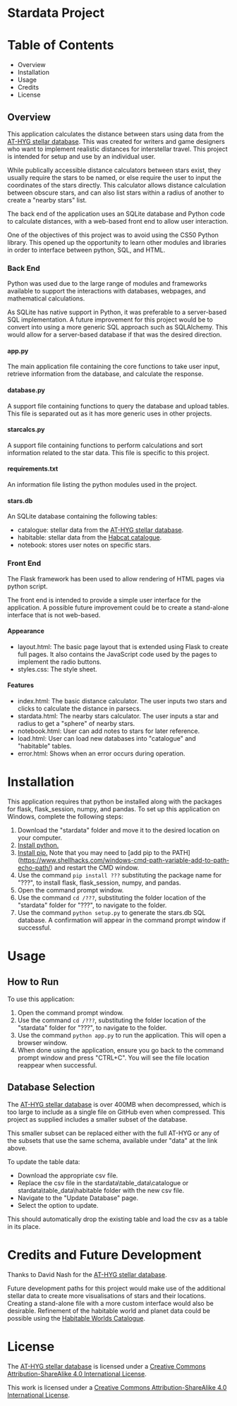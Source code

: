 # Stardata Project

# Table of Contents
- Overview
- Installation
- Usage
- Credits
- License

## Overview
This application calculates the distance between stars using data from the [AT-HYG stellar database](https://codeberg.org/astronexus/athyg.git). This was created for writers and game designers who want to implement realistic distances for interstellar travel. This project is intended for setup and use by an individual user.

While publically accessible distance calculators between stars exist, they usually require the stars to be named, or else require the user to input the coordinates of the stars directly. This calculator allows distance calculation between obscure stars, and can also list stars within a radius of another to create a "nearby stars" list.

The back end of the application uses an SQLite database and Python code to calculate distances, with a web-based front end to allow user interaction.

One of the objectives of this project was to avoid using the CS50 Python library. This opened up the opportunity to learn other modules and libraries in order to interface between python, SQL, and HTML.

### Back End
Python was used due to the large range of modules and frameworks available to support the interactions with databases, webpages, and mathematical calculations.

As SQLite has native support in Python, it was preferable to a server-based SQL implementation. A future improvement for this project would be to convert into using a more generic SQL approach such as SQLAlchemy. This would allow for a server-based database if that was the desired direction.

#### app.py
The main application file containing the core functions to take user input, retrieve information from the database, and calculate the response.

#### database.py
A support file containing functions to query the database and upload tables. This file is separated out as it has more generic uses in other projects.

#### starcalcs.py
A support file containing functions to perform calculations and sort information related to the star data. This file is specific to this project.

#### requirements.txt
An information file listing the python modules used in the project.

#### stars.db
An SQLite database containing the following tables:
- catalogue: stellar data from the [AT-HYG stellar database](https://codeberg.org/astronexus/athyg.git).
- habitable: stellar data from the [Habcat catalogue](https://www.projectrho.com/public_html/starmaps/supplement/APJ-HABCAT2.zip).
- notebook: stores user notes on specific stars.

### Front End
The Flask framework has been used to allow rendering of HTML pages via python script.

The front end is intended to provide a simple user interface for the application. A possible future improvement could be to create a stand-alone interface that is not web-based.

#### Appearance
- layout.html: The basic page layout that is extended using Flask to create full pages. It also contains the JavaScript code used by the pages to implement the radio buttons.
- styles.css: The style sheet.

#### Features
- index.html: The basic distance calculator. The user inputs two stars and clicks to calculate the distance in parsecs.
- stardata.html: The nearby stars calculator. The user inputs a star and radius to get a "sphere" of nearby stars.
- notebook.html: User can add notes to stars for later reference.
- load.html: User can load new databases into "catalogue" and "habitable" tables.
- error.html: Shows when an error occurs during operation.

# Installation
This application requires that python be installed along with the packages for flask, flask_session, numpy, and pandas. To set up this application on Windows, complete the following steps:
1. Download the "stardata" folder and move it to the desired location on your computer.
2. [Install python.](https://www.geeksforgeeks.org/python/how-to-install-python-on-windows/)
3. [Install pip.](https://www.geeksforgeeks.org/installation-guide/how-to-install-pip-on-windows/) Note that you may need to [add pip to the PATH] (https://www.shellhacks.com/windows-cmd-path-variable-add-to-path-echo-path/) and restart the CMD window.
4. Use the command ```pip install ???``` substituting the package name for "???", to install flask, flask_session, numpy, and pandas.
5. Open the command prompt window.
6. Use the command ```cd /???```, substituting the folder location of the "stardata" folder for "???", to navigate to the folder.
7. Use the command ```python setup.py``` to generate the stars.db SQL database. A confirmation will appear in the command prompt window if successful.

# Usage
## How to Run
To use this application:
1. Open the command prompt window.
2. Use the command ```cd /???```, substituting the folder location of the "stardata" folder for "???", to navigate to the folder.
3. Use the command ```python app.py``` to run the application. This will open a browser window.
4. When done using the application, ensure you go back to the command prompt window and press "CTRL+C". You will see the file location reappear when successful.

## Database Selection
The [AT-HYG stellar database](https://codeberg.org/astronexus/athyg.git) is over 400MB when decompressed, which is too large to include as a single file on GitHub even when compressed. This project as supplied includes a smaller subset of the database.

This smaller subset can be replaced either with the full AT-HYG or any of the subsets that use the same schema, available under "data" at the link above.

To update the table data:
- Download the appropriate csv file.
- Replace the csv file in the stardata\table_data\catalogue or stardata\table_data\habitable folder with the new csv file.
- Navigate to the "Update Database" page.
- Select the option to update.

This should automatically drop the existing table and load the csv as a table in its place.

# Credits and Future Development
Thanks to David Nash for the [AT-HYG stellar database](https://codeberg.org/astronexus/athyg.git).

Future development paths for this project would make use of the additional stellar data to create more visualisations of stars and their locations. Creating a stand-alone file with a more custom interface would also be desirable. Refinement of the habitable world and planet data could be possible using the [Habitable Worlds Catalogue](https://phl.upr.edu/hwc/data).

# License
The [AT-HYG stellar database](https://codeberg.org/astronexus/athyg.git) is licensed under a [Creative Commons Attribution-ShareAlike 4.0 International License](http://creativecommons.org/licenses/by-sa/4.0/).

This work is licensed under a [Creative Commons Attribution-ShareAlike 4.0 International License](http://creativecommons.org/licenses/by-sa/4.0/).